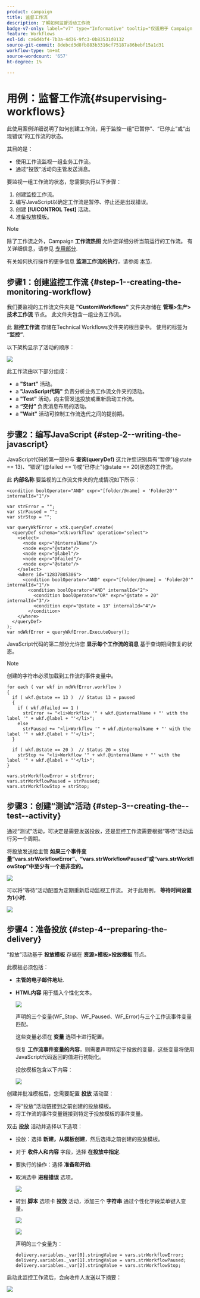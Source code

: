 ```yaml
---
product: campaign
title: 监督工作流
description: 了解如何监督活动工作流
badge-v7-only: label="v7" type="Informative" tooltip="仅适用于 Campaign Classic v7"
feature: Workflows
exl-id: ca6d4bf4-7b3a-4d36-9fc3-0b83531d0132
source-git-commit: 8debcd3d8fb883b3316cf75187a86bebf15a1d31
workflow-type: tm+mt
source-wordcount: '657'
ht-degree: 1%

---
```


# 用例：监督工作流{#supervising-workflows}



此使用案例详细说明了如何创建工作流，用于监控一组“已暂停”、“已停止”或“出现错误”的工作流的状态。

其目的是：

* 使用工作流监视一组业务工作流。
* 通过“投放”活动向主管发送消息。

要监视一组工作流的状态，您需要执行以下步骤：

1. 创建监控工作流。
1. 编写JavaScript以确定工作流是暂停、停止还是出现错误。
1. 创建 **[!UICONTROL Test]** 活动。
1. 准备投放模板。

>[!NOTE]
>
>除了工作流之外，Campaign **工作流热图** 允许您详细分析当前运行的工作流。 有关详细信息，请参见 [专用部分](heatmap.md).
>
>有关如何执行操作的更多信息 **监测工作流的执行**，请参阅 [本节](monitoring-workflow-execution.md).

## 步骤1：创建监控工作流 {#step-1--creating-the-monitoring-workflow}

我们要监视的工作流文件夹是 **&quot;CustomWorkflows&quot;** 文件夹存储在 **管理>生产>技术工作流** 节点。 此文件夹包含一组业务工作流。

此 **监控工作流** 存储在Technical Workflows文件夹的根目录中。 使用的标签为 **“监控”**.

以下架构显示了活动的顺序：

![](assets/uc_monitoring_workflow_overview.png)

此工作流由以下部分组成：

* a **&quot;Start&quot;** 活动。
* a **&quot;JavaScript代码&quot;** 负责分析业务工作流文件夹的活动。
* a **&quot;Test&quot;** 活动，向主管发送投放或重新启动工作流。
* a **“交付”** 负责消息布局的活动。
* a **&quot;Wait&quot;** 活动可控制工作流迭代之间的提前期。

## 步骤2：编写JavaScript {#step-2--writing-the-javascript}

JavaScript代码的第一部分与 **查询(queryDef)** 这允许您识别具有“暂停”(@state == 13)、“错误”(@failed == 1)或“已停止”(@state == 20)状态的工作流。

此 **内部名称** 要监视的工作流文件夹的完成情况如下所示：

```
<condition boolOperator="AND" expr="[folder/@name] = 'Folder20'" internalId="1"/>
```

```
var strError = "";
var strPaused = "";
var strStop = "";

var queryWkfError = xtk.queryDef.create(
  <queryDef schema="xtk:workflow" operation="select">
    <select>
      <node expr="@internalName"/>
      <node expr="@state"/>
      <node expr="@label"/>
      <node expr="@failed"/>
      <node expr="@state"/>   
    </select>
    <where id="12837805386">
      <condition boolOperator="AND" expr="[folder/@name] = 'Folder20'" internalId="1"/>
        <condition boolOperator="AND" internalId="2">
          <condition boolOperator="OR" expr="@state = 20" internalId="3"/>
          <condition expr="@state = 13" internalId="4"/>
        </condition>  
    </where>
  </queryDef>
);
var ndWkfError = queryWkfError.ExecuteQuery(); 
```

JavaScript代码的第二部分允许您 **显示每个工作流的消息** 基于查询期间恢复的状态。

>[!NOTE]
>
>创建的字符串必须加载到工作流的事件变量中。

```
for each ( var wkf in ndWkfError.workflow ) 
{
  if ( wkf.@state == 13 )  // Status 13 = paused
  {
    if ( wkf.@failed == 1 )
      strError += "<li>Workflow '" + wkf.@internalName + "' with the label '" + wkf.@label + "'</li>";
    else
      strPaused += "<li>Workflow '" + wkf.@internalName + "' with the label '" + wkf.@label + "'</li>";
  }
  
  if ( wkf.@state == 20 )  // Status 20 = stop
    strStop += "<li>Workflow '" + wkf.@internalName + "' with the label '" + wkf.@label + "'</li>";
}

vars.strWorkflowError = strError;
vars.strWorkflowPaused = strPaused;
vars.strWorkflowStop = strStop;
```

## 步骤3：创建“测试”活动 {#step-3--creating-the--test--activity}

通过“测试”活动，可决定是需要发送投放，还是监控工作流需要根据“等待”活动运行另一个周期。

将投放发送给主管 **如果三个事件变量“vars.strWorkflowError”、“vars.strWorkflowPaused”或“vars.strWorkflowStop”中至少有一个是非空的。**

![](assets/uc_monitoring_workflow_test.png)

可以将“等待”活动配置为定期重新启动监视工作流。 对于此用例， **等待时间设置为1小时**.

![](assets/uc_monitoring_workflow_attente.png)

## 步骤4：准备投放 {#step-4--preparing-the-delivery}

“投放”活动基于 **投放模板** 存储在 **资源>模板>投放模板** 节点。

此模板必须包括：

* **主管的电子邮件地址**.
* **HTML内容** 用于插入个性化文本。

  ![](assets/uc_monitoring_workflow_variables_diffusion.png)

  声明的三个变量(WF_Stop、WF_Paused、WF_Error)与三个工作流事件变量匹配。

  这些变量必须在 **变量** 选项卡进行配置。

  恢复 **工作流事件变量的内容**，则需要声明特定于投放的变量，这些变量将使用JavaScript代码返回的值进行初始化。

  投放模板包含以下内容：

  ![](assets/uc_monitoring_workflow_model_diffusion.png)

创建并批准模板后，您需要配置 **投放** 活动至：

* 将“投放”活动链接到之前创建的投放模板。
* 将工作流的事件变量链接到特定于投放模板的事件变量。

双击 **投放** 活动并选择以下选项：

* 投放：选择 **新建，从模板创建**，然后选择之前创建的投放模板。
* 对于 **收件人和内容** 字段，选择 **在投放中指定**.
* 要执行的操作：选择 **准备和开始**.
* 取消选中 **进程错误** 选项。

  ![](assets/uc_monitoring_workflow_optionmodel.png)

* 转到 **脚本** 选项卡 **投放** 活动，添加三个 **字符串** 通过个性化字段菜单键入变量。

  ![](assets/uc_monitoring_workflow_selectlinkvariables.png)

  ![](assets/uc_monitoring_workflow_linkvariables.png)

  声明的三个变量为：

  ```
  delivery.variables._var[0].stringValue = vars.strWorkflowError;
  delivery.variables._var[1].stringValue = vars.strWorkflowPaused;
  delivery.variables._var[2].stringValue = vars.strWorkflowStop; 
  ```

启动此监控工作流后，会向收件人发送以下摘要：

![](assets/uc_monitoring_workflow_mailfinal.png)
